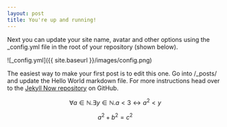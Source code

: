 ```yaml
---
layout: post
title: You're up and running!
---
```


Next you can update your site name, avatar and other options using the _config.yml file in the root of your repository (shown below).

![_config.yml]({{ site.baseurl }}/images/config.png)

The easiest way to make your first post is to edit this one. Go into /_posts/ and update the Hello World markdown file. For more instructions head over to the [Jekyll Now repository](https://github.com/barryclark/jekyll-now) on GitHub.

$$ \forall a \in \mathbb N. \exists y \in \mathbb N. a < 3 \leftrightarrow a^2 < y $$

$$ a^2 + b^2 = c^2 $$
